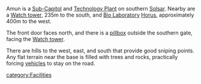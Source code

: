 Amun is a [Sub-Capitol](/Sub-Capitol "wikilink") and [Technology
Plant](/Technology_Plant "wikilink") on southern
[Solsar](/Solsar "wikilink"). Nearby are a [Watch
tower](/Watch_tower "wikilink"), 235m to the south, and [Bio
Laboratory](/Bio_Laboratory "wikilink") [Horus](/Horus "wikilink"),
approximately 400m to the west.

The front door faces north, and there is a [pillbox](/pillbox "wikilink")
outside the southern gate, facing the [Watch
tower](/Watch_tower "wikilink").

There are hills to the west, east, and south that provide good sniping
points. Any flat terrain near the base is filled with trees and rocks,
practically forcing [vehicles](/vehicle "wikilink") to stay on the road.

[category:Facilities](/category:Facilities "wikilink")

